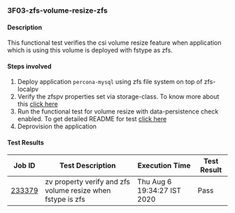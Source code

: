 ### 3F03-zfs-volume-resize-zfs

#### Description

This functional test verifies the csi volume resize feature when application which is using this volume is deployed with fstype as zfs.

#### Steps involved

1. Deploy application `percona-mysql` using zfs file system on top of zfs-localpv
2. Verify the zfspv properties set via storage-class. To know more about this [click here](https://github.com/openebs/e2e-tests/experiments/zfs-localpv/functional/zv-properties-verify) 
3. Run the functional test for volume resize with data-persistence check enabled. To get detailed README for test [click here](https://github.com/openebs/e2e-tests/experiments/zfs-localpv/functional/zfs-volume-resize)
4. Deprovision the application

#### Test Results

| Job ID  |      Test Description         | Execution Time |   Test Result   |
|---------|-------------------------------|----------------|-----------------|
|        <a href="https://gitlab.openebs.ci/openebs/e2e-nativek8s/-/jobs/233379">233379</a>        |  zv property verify and zfs volume resize when fstype is zfs           | Thu Aug 6 19:34:27 IST 2020  | Pass |